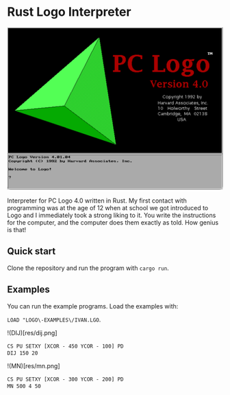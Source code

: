 # Rust Logo Interpreter

<img src="res/logo.png" alt="PC Logo 4.0" width="640"/>

Interpreter for PC Logo 4.0 written in Rust. My first contact with programming was at the age of 12 when at school we got introduced to Logo and I immediately took a strong liking to it. You write the instructions for the computer, and the computer does them exactly as told. How genius is that!

## Quick start

Clone the repository and run the program with `cargo run`.

## Examples

You can run the example programs. Load the examples with:

`LOAD "LOGO\-EXAMPLES\/IVAN.LGO`.

!(DIJ)[res/dij.png]

```
CS PU SETXY [XCOR - 450 YCOR - 100] PD
DIJ 150 20
```

!(MN)[res/mn.png]

```
CS PU SETXY [XCOR - 300 YCOR - 200] PD
MN 500 4 50
```

